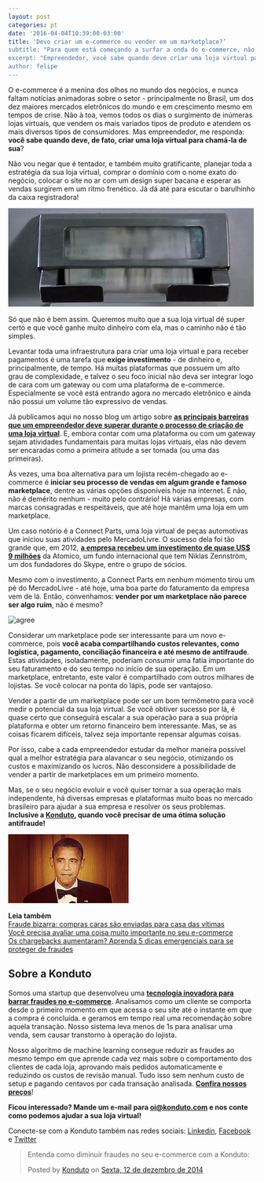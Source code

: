 ```yaml
---
layout: post
categories: pt
date: '2016-04-04T10:39:00-03:00'
title: 'Devo criar um e-commerce ou vender em um marketplace?’
subtitle: "Para quem está começando a surfar a onda do e-commerce, não é demérito nenhum criar uma loja dentro de um marketplace"
excerpt: "Empreendedor, você sabe quando deve criar uma loja virtual para chamá-la de sua?"
author: felipe
---
```

O e-commerce é a menina dos olhos no mundo dos negócios, e nunca faltam notícias animadoras sobre o setor - principalmente no Brasil, um dos dez maiores mercados eletrônicos do mundo e em crescimento mesmo em tempos de crise. Não à toa, vemos todos os dias o surgimento de inúmeras lojas virtuais, que vendem os mais variados tipos de produto e atendem os mais diversos tipos de consumidores. Mas empreendedor, me responda: **você sabe quando deve, de fato, criar uma loja virtual para chamá-la de sua**?

Não vou negar que é tentador, e também muito gratificante, planejar toda a estratégia da sua loja virtual, comprar o domínio com o nome exato do negócio, colocar o site no ar com um design super bacana e esperar as vendas surgirem em um ritmo frenético. Já dá até para escutar o barulhinho da caixa registradora! 

![cash](/images/160404-cash.gif)

Só que não é bem assim. Queremos muito que a sua loja virtual dê super certo e que você ganhe muito dinheiro com ela, mas o caminho não é tão simples. 

Levantar toda uma infraestrutura para criar uma loja virtual e para receber pagamentos é uma tarefa que **exige investimento** - de dinheiro e, principalmente, de tempo. Há muitas plataformas que possuem um alto grau de complexidade, e talvez o seu foco inicial não deva ser integrar logo de cara com um gateway ou com uma plataforma de e-commerce. Especialmente se você está entrando agora no mercado eletrônico e ainda não possui um volume tão expressivo de vendas. 

Já publicamos aqui no nosso blog um artigo sobre **[as principais barreiras que um empreendedor deve superar durante o processo de criação de uma loja virtual](http://blog.konduto.com/pt/2015/11/criar-loja-virtual-obstaculos/?utm_source=konduto&utm_medium=blog&utm_campaign=conteudo-ecommxmktplce)**. E, embora contar com uma plataforma ou com um gateway sejam atividades fundamentais para muitas lojas virtuais, elas não devem ser encaradas como a primeira atitude a ser tomada (ou uma das primeiras). 

Às vezes, uma boa alternativa para um lojista recém-chegado ao e-commerce é **iniciar seu processo de vendas em algum grande e famoso marketplace**, dentre as várias opções disponíveis hoje na internet. E não, não é demérito nenhum - muito pelo contrário! Há várias empresas, com marcas consagradas e respeitáveis, que até hoje mantêm uma loja em um marketplace. 

Um caso notório é a Connect Parts, uma loja virtual de peças automotivas que iniciou suas atividades pelo MercadoLivre. O sucesso dela foi tão grande que, em 2012, **[a empresa recebeu um investimento de quase US$ 9 milhões](http://exame.abril.com.br/pme/noticias/fundo-do-co-criador-do-skype-investe-us-11-6-mi-em-startups-brasileiras)** da Atomico, um fundo internacional que tem Niklas Zennström, um dos fundadores do Skype, entre o grupo de sócios. 

Mesmo com o investimento, a Connect Parts em nenhum momento tirou um pé do MercadoLivre - até hoje, uma boa parte do faturamento da empresa vem de lá. Então, convenhamos: **vender por um marketplace não parece ser algo ruim**, não é mesmo? 

![agree](/images/160404-agree.gif)

Considerar um marketplace pode ser interessante para um novo e-commerce, pois **você acaba compartilhando custos relevantes, como logística, pagamento, conciliação financeira e até mesmo de antifraude**. Estas atividades, isoladamente, poderiam consumir uma fatia importante do seu faturamento e do seu tempo no início de sua operação. Em um marketplace, entretanto, este valor é compartilhado com outros milhares de lojistas. Se você colocar na ponta do lápis, pode ser vantajoso. 

Vender a partir de um marketplace pode ser um bom termômetro para você medir o potencial da sua loja virtual. Se você obtiver sucesso por lá, é quase certo que conseguirá escalar a sua operação para a sua própria plataforma e obter um retorno financeiro bem interessante. Mas, se as coisas ficarem difíceis, talvez seja importante repensar algumas coisas. 

Por isso, cabe a cada empreendedor estudar da melhor maneira possível qual a melhor estratégia para alavancar o seu negócio, otimizando os custos e maximizando os lucros. Não desconsidere a possibilidade de vender a partir de marketplaces em um primeiro momento. 

Mas, se o seu negócio evoluir e você quiser tornar a sua operação mais independente, há diversas empresas e plataformas muito boas no mercado brasileiro para ajudar a sua empresa e resolver os seus problemas. **Inclusive a [Konduto](http://konduto.com/?utm_source=konduto&utm_medium=blog&utm_campaign=conteudo), quando você precisar de uma ótima solução antifraude!**

![great](/images/160404-great.gif)

**Leia também**  
[Fraude bizarra: compras caras são enviadas para casa das vítimas](http://blog.konduto.com/pt/2016/02/fraude-bizarra-kohls-eua/?utm_source=konduto&utm_medium=blog&utm_campaign=conteudo)  
[Você precisa avaliar uma coisa muito importante no seu e-commerce](http://blog.konduto.com/pt/2016/01/avaliacao-importante-ecommerce/?utm_source=konduto&utm_medium=blog&utm_campaign=conteudo)  
[Os chargebacks aumentaram? Aprenda 5 dicas emergenciais para se proteger de fraudes](http://blog.konduto.com/pt/2016/01/dicas-emergenciais-evitar-fraudes/?utm_source=konduto&utm_medium=blog&utm_campaign=conteudo)

## Sobre a Konduto

Somos uma startup que desenvolveu uma **[tecnologia inovadora para barrar fraudes no e-commerce](http://konduto.com/?utm_source=konduto&utm_medium=blog&utm_campaign=conteudo)**. Analisamos como um cliente se comporta desde o primeiro momento em que acessa o seu site até o instante em que a compra é concluída. e geramos em tempo real uma recomendação sobre aquela transação. Nosso sistema leva menos de 1s para analisar uma venda, sem causar transtorno à operação do lojista.

Nosso algoritmo de machine learning consegue reduzir as fraudes ao mesmo tempo em que aprende cada vez mais sobre o comportamento dos clientes de cada loja, aprovando mais pedidos automaticamente e reduzindo os custos de revisão manual. Tudo isso sem nenhum custo de setup e pagando centavos por cada transação analisada. **[Confira nossos preços](http://konduto.com/pt/pricing/?utm_source=konduto&utm_medium=blog&utm_campaign=conteudo)**! 

**Ficou interessado? Mande um e-mail para [oi@konduto.com](mailto:oi@konduto.com) e nos conte como podemos ajudar a sua loja virtual!**

Conecte-se com a Konduto também nas redes sociais: [Linkedin](https://www.linkedin.com/company/konduto), [Facebook](https://www.facebook.com/konduto) e [Twitter](https://twitter.com/KondutoBR)  

<div id="fb-root"></div><script>(function(d, s, id) {  var js, fjs = d.getElementsByTagName(s)[0];  if (d.getElementById(id)) return;  js = d.createElement(s); js.id = id;  js.src = "//connect.facebook.net/pt_BR/sdk.js#xfbml=1&version=v2.3";  fjs.parentNode.insertBefore(js, fjs);}(document, 'script', 'facebook-jssdk'));</script><div class="fb-post" data-href="https://www.facebook.com/konduto/videos/613187352119217/" data-width="650"><div class="fb-xfbml-parse-ignore"><blockquote cite="https://www.facebook.com/konduto/videos/613187352119217/"><p>Entenda como diminuir fraudes no seu e-commerce com a Konduto:</p>Posted by <a href="https://www.facebook.com/konduto/">Konduto</a> on&nbsp;<a href="https://www.facebook.com/konduto/videos/613187352119217/">Sexta, 12 de dezembro de 2014</a></blockquote></div></div>
